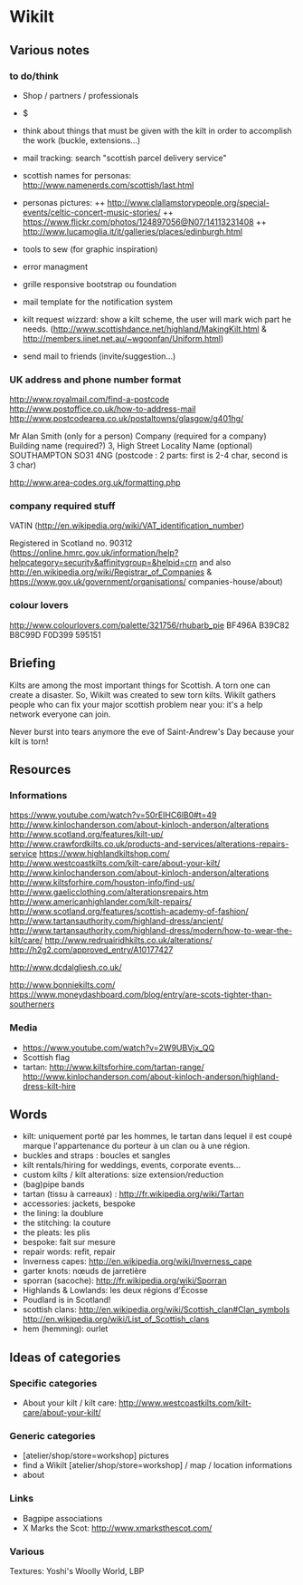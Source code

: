 # Wikilt

## Various notes

### to do/think

+ Shop / partners / professionals
+ $
+ think about things that must be given with the kilt in order to accomplish the work (buckle, extensions…)
+ mail tracking: search "scottish parcel delivery service"

+ scottish names for personas: http://www.namenerds.com/scottish/last.html
+ personas pictures:
++ http://www.clallamstorypeople.org/special-events/celtic-concert-music-stories/
++ https://www.flickr.com/photos/124897056@N07/14113231408
++ http://www.lucamoglia.it/it/galleries/places/edinburgh.html
+ tools to sew (for graphic inspiration)
+ error managment
+ grille responsive bootstrap ou foundation
+ mail template for the notification system
+ kilt request wizzard: show a kilt scheme, the user will mark wich part he needs. (http://www.scottishdance.net/highland/MakingKilt.html & http://members.iinet.net.au/~wgoonfan/Uniform.html)
+ send mail to friends (invite/suggestion…)

### UK address and phone number format

http://www.royalmail.com/find-a-postcode
http://www.postoffice.co.uk/how-to-address-mail
http://www.postcodearea.co.uk/postaltowns/glasgow/g401hg/

Mr Alan Smith (only for a person)
Company (required for a company)
Building name (required?)
3, High Street
Locality Name (optional)
SOUTHAMPTON
SO31 4NG (postcode : 2 parts: first is 2-4 char, second is 3 char)

http://www.area-codes.org.uk/formatting.php

### company required stuff

VATIN (http://en.wikipedia.org/wiki/VAT_identification_number)

Registered in Scotland no. 90312 (https://online.hmrc.gov.uk/information/help?helpcategory=security&affinitygroup=&helpid=crn and also http://en.wikipedia.org/wiki/Registrar_of_Companies & https://www.gov.uk/government/organisations/
companies-house/about)

### colour lovers

http://www.colourlovers.com/palette/321756/rhubarb_pie
BF496A	B39C82	B8C99D	F0D399	595151

## Briefing

Kilts are among the most important things for Scottish. A torn one can create a disaster. So, Wikilt was created to sew torn kilts. Wikilt gathers people who can fix your major scottish problem near you: it's a help network everyone can join.

Never burst into tears anymore the eve of Saint-Andrew's Day because your kilt is torn!

## Resources

### Informations

https://www.youtube.com/watch?v=50rEIHC6lB0#t=49
http://www.kinlochanderson.com/about-kinloch-anderson/alterations
http://www.scotland.org/features/kilt-up/
http://www.crawfordkilts.co.uk/products-and-services/alterations-repairs-service
https://www.highlandkiltshop.com/
http://www.westcoastkilts.com/kilt-care/about-your-kilt/
http://www.kinlochanderson.com/about-kinloch-anderson/alterations
http://www.kiltsforhire.com/houston-info/find-us/
http://www.gaelicclothing.com/alterationsrepairs.htm
http://www.americanhighlander.com/kilt-repairs/
http://www.scotland.org/features/scottish-academy-of-fashion/
http://www.tartansauthority.com/highland-dress/ancient/
http://www.tartansauthority.com/highland-dress/modern/how-to-wear-the-kilt/care/
http://www.redruairidhkilts.co.uk/alterations/
http://h2g2.com/approved_entry/A10177427

http://www.dcdalgliesh.co.uk/

http://www.bonniekilts.com/
https://www.moneydashboard.com/blog/entry/are-scots-tighter-than-southerners

### Media

+ https://www.youtube.com/watch?v=2W9UBVjx_QQ
+ Scottish flag
+ tartan: http://www.kiltsforhire.com/tartan-range/ http://www.kinlochanderson.com/about-kinloch-anderson/highland-dress-kilt-hire

## Words

+ kilt: uniquement porté par les hommes, le tartan dans lequel il est coupé marque l'appartenance du porteur à un clan ou à une région.
+ buckles and straps : boucles et sangles
+ kilt rentals/hiring for weddings, events, corporate events…
+ custom kilts / kilt alterations: size extension/reduction
+ (bag)pipe bands
+ tartan (tissu à carreaux) : http://fr.wikipedia.org/wiki/Tartan
+ accessories: jackets, bespoke
+ the lining: la doublure
+ the stitching: la couture
+ the pleats: les plis
+ bespoke: fait sur mesure
+ repair words: refit, repair
+ Inverness capes: http://en.wikipedia.org/wiki/Inverness_cape
+ garter knots: nœuds de jarretière
+ sporran (sacoche): http://fr.wikipedia.org/wiki/Sporran
+ Highlands & Lowlands: les deux régions d'Écosse
+ Poudlard is in Scotland!
+ scottish clans: http://en.wikipedia.org/wiki/Scottish_clan#Clan_symbols http://en.wikipedia.org/wiki/List_of_Scottish_clans
+ hem (hemming): ourlet

## Ideas of categories

### Specific categories

+ About your kilt / kilt care: http://www.westcoastkilts.com/kilt-care/about-your-kilt/

### Generic categories

+ [atelier/shop/store=workshop] pictures
+ find a Wikilt [atelier/shop/store=workshop] / map / location informations
+ about

### Links

+ Bagpipe associations
+ X Marks the Scot: http://www.xmarksthescot.com/

### Various

Textures: Yoshi's Woolly World, LBP